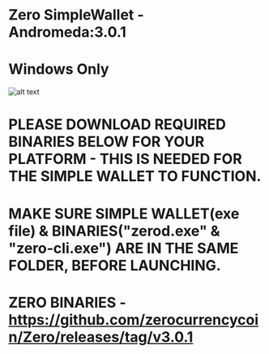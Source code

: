 # Zero SimpleWallet - Andromeda:3.0.1

# Windows Only

![alt text](https://github.com/zerocurrencycoin/SimpleWallet/blob/master/simple%20wallet.png)

# PLEASE DOWNLOAD REQUIRED BINARIES BELOW FOR YOUR PLATFORM - THIS IS NEEDED FOR THE SIMPLE WALLET TO FUNCTION.

# MAKE SURE SIMPLE WALLET(exe file) & BINARIES("zerod.exe" & "zero-cli.exe") ARE IN THE SAME FOLDER, BEFORE LAUNCHING.

# ZERO BINARIES - https://github.com/zerocurrencycoin/Zero/releases/tag/v3.0.1
